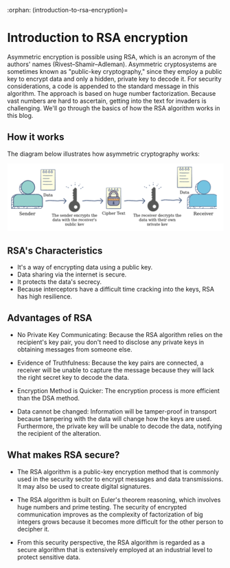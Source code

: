:orphan:
(introduction-to-rsa-encryption)=
# Introduction to RSA encryption
 

Asymmetric encryption is possible using RSA, which is an acronym of the authors' names (Rivest–Shamir–Adleman). Asymmetric cryptosystems are sometimes known as "public-key cryptography," since they employ a public key to encrypt data and only a hidden, private key to decode it. For security considerations, a code is appended to the standard message in this algorithm. The approach is based on huge number factorization. Because vast numbers are hard to ascertain, getting into the text for invaders is challenging. We'll go through the basics of how the RSA algorithm works in this blog.

## How it works

The diagram below illustrates how asymmetric cryptography works:

![Asymmetric cryptography diagram](images/rsa-diagram.png)


## RSA's Characteristics

- It's a way of encrypting data using a public key.
- Data sharing via the internet is secure.
- It protects the data's secrecy.
- Because interceptors have a difficult time cracking into the keys, RSA has high resilience.

## Advantages of RSA

- No Private Key Communicating: Because the RSA algorithm relies on the recipient's key pair, you don't need to disclose any private keys in obtaining messages from someone else.

- Evidence of Truthfulness: Because the key pairs are connected, a receiver will be unable to capture the message because they will lack the right secret key to decode the data.

- Encryption Method is Quicker: The encryption process is more efficient than the DSA method.

- Data cannot be changed: Information will be tamper-proof in transport because tampering with the data will change how the keys are used. Furthermore, the private key will be unable to decode the data, notifying the recipient of the alteration.

## What makes RSA secure?

- The RSA algorithm is a public-key encryption method that is commonly used in the security sector to encrypt messages and data transmissions. It may also be used to create digital signatures.

- The RSA algorithm is built on Euler's theorem reasoning, which involves huge numbers and prime testing. The security of encrypted communication improves as the complexity of factorization of big integers grows because it becomes more difficult for the other person to decipher it.

- From this security perspective, the RSA algorithm is regarded as a secure algorithm that is extensively employed at an industrial level to protect sensitive data.